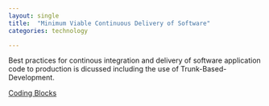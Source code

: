 ```yaml
---
layout: single
title:  "Minimum Viable Continuous Delivery of Software"
categories: technology

---
```

Best practices for continous integration and delivery of software application code to production is dicussed including the use of Trunk-Based-Development. 

[Coding Blocks](https://www.codingblocks.net/podcast/minimum-viable-continuous-delivery/)